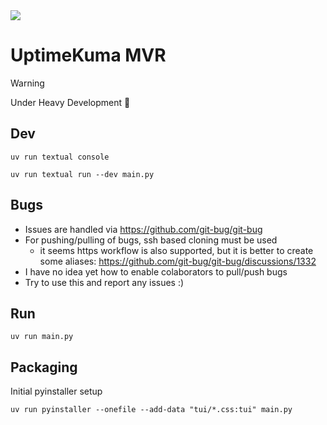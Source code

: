 <img  src="https://raw.githubusercontent.com/vanous/uptime-kuma-mvr/refs/heads/master/screenshot.png">

# UptimeKuma MVR

> [!Warning]
> Under Heavy Development 🚧

## Dev

```
uv run textual console
```

```
uv run textual run --dev main.py
```

## Bugs

- Issues are handled via https://github.com/git-bug/git-bug
- For pushing/pulling of bugs, ssh based cloning must be used
    - it seems https workflow is also supported, but it is better to create some aliases: https://github.com/git-bug/git-bug/discussions/1332
- I have no idea yet how to enable colaborators to pull/push bugs
- Try to use this and report any issues :)

## Run

```
uv run main.py
```

## Packaging

Initial pyinstaller setup

```
uv run pyinstaller --onefile --add-data "tui/*.css:tui" main.py
```
